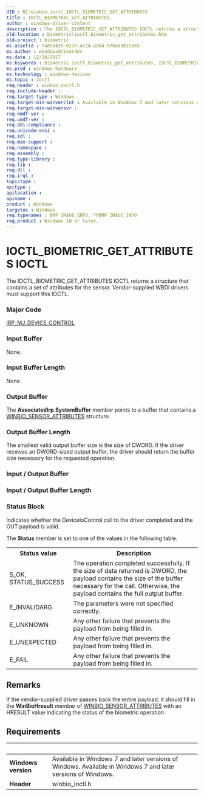 ```yaml
---
UID : NI:winbio_ioctl.IOCTL_BIOMETRIC_GET_ATTRIBUTES
title : IOCTL_BIOMETRIC_GET_ATTRIBUTES
author : windows-driver-content
description : The IOCTL_BIOMETRIC_GET_ATTRIBUTES IOCTL returns a structure that contains a set of attributes for the sensor. Vendor-supplied WBDI drivers must support this IOCTL.
old-location : biometric\ioctl_biometric_get_attributes.htm
old-project : biometric
ms.assetid : 7a855435-017e-4724-adb4-976403015a93
ms.author : windowsdriverdev
ms.date : 12/14/2017
ms.keywords : biometric.ioctl_biometric_get_attributes, IOCTL_BIOMETRIC_GET_ATTRIBUTES control code [Biometric Devices], IOCTL_BIOMETRIC_GET_ATTRIBUTES, winbio_ioctl/IOCTL_BIOMETRIC_GET_ATTRIBUTES, biometric_ref_ee60223e-6d9a-4533-9449-b7a7463f835e.xml
ms.prod : windows-hardware
ms.technology : windows-devices
ms.topic : ioctl
req.header : winbio_ioctl.h
req.include-header : 
req.target-type : Windows
req.target-min-winverclnt : Available in Windows 7 and later versions of Windows.
req.target-min-winversvr : 
req.kmdf-ver : 
req.umdf-ver : 
req.ddi-compliance : 
req.unicode-ansi : 
req.idl : 
req.max-support : 
req.namespace : 
req.assembly : 
req.type-library : 
req.lib : 
req.dll : 
req.irql : 
topictype : 
apitype : 
apilocation : 
apiname : 
product : Windows
targetos : Windows
req.typenames : BMP_IMAGE_INFO, *PBMP_IMAGE_INFO
req.product : Windows 10 or later.
---
```


# IOCTL_BIOMETRIC_GET_ATTRIBUTES IOCTL
The IOCTL_BIOMETRIC_GET_ATTRIBUTES IOCTL returns a structure that contains a set of attributes for the sensor. Vendor-supplied WBDI drivers must support this IOCTL.

### Major Code
[IRP_MJ_DEVICE_CONTROL](xref:"https://docs.microsoft.com/en-us/windows-hardware/drivers/kernel/irp-mj-device-control")

### Input Buffer
None.

### Input Buffer Length
None.

### Output Buffer
The <b>AssociatedIrp</b>.<b>SystemBuffer</b> member points to a buffer that contains a <a href="..\winbio_ioctl\ns-winbio_ioctl-_winbio_sensor_attributes.md">WINBIO_SENSOR_ATTRIBUTES</a> structure.

### Output Buffer Length
The smallest valid output buffer size is the size of DWORD.  If the driver receives an DWORD-sized output buffer, the driver should return the buffer size necessary for the requested operation.

### Input / Output Buffer
<text></text>

### Input / Output Buffer Length
<text></text>

### Status Block
Indicates whether the DeviceIoControl call to the driver completed and the OUT payload is valid.

The <b>Status</b> member is set to one of the values in the following table.
<table>
<tr>
<th>Status value</th>
<th>Description</th>
</tr>
<tr>
<td>
S_OK, STATUS_SUCCESS

</td>
<td>
The operation completed successfully.  If the size of data returned is DWORD, the payload contains the size of the buffer necessary for the call.  Otherwise, the payload contains the full output buffer.

</td>
</tr>
<tr>
<td>
E_INVALIDARG

</td>
<td>
The parameters were not specified correctly.

</td>
</tr>
<tr>
<td>
E_UNKNOWN

</td>
<td>
Any other failure that prevents the payload from being filled in.

</td>
</tr>
<tr>
<td>
E_UNEXPECTED

</td>
<td>
Any other failure that prevents the payload from being filled in.

</td>
</tr>
<tr>
<td>
E_FAIL

</td>
<td>
Any other failure that prevents the payload from being filled in.

</td>
</tr>
</table>

## Remarks
If the vendor-supplied driver passes back the entire payload, it should fill in the <b>WinBioHresult</b> member of <a href="..\winbio_ioctl\ns-winbio_ioctl-_winbio_sensor_attributes.md">WINBIO_SENSOR_ATTRIBUTES</a> with an HRESULT value indicating the status of the biometric operation.

## Requirements
| &nbsp; | &nbsp; |
| ---- |:---- |
| **Windows version** | Available in Windows 7 and later versions of Windows. Available in Windows 7 and later versions of Windows. |
| **Header** | winbio_ioctl.h |